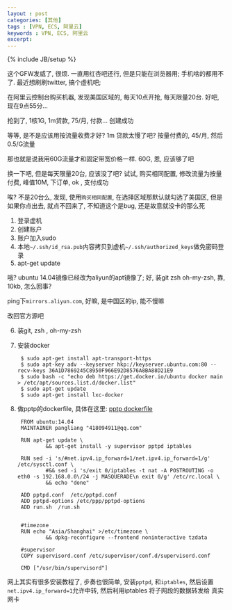 ```yaml
---
layout : post
categories: [其他]
tags : [VPN, ECS, 阿里云]
keywords : VPN, ECS, 阿里云
excerpt: 
---
```

{% include JB/setup %}

这个GFW发威了, 很烦. 一直用红杏吧还行, 但是只能在浏览器用; 手机啥的都用不了. 最近想刷刷twitter, 搞个虚机吧;

在阿里云控制台购买机器, 发现美国区域的, 每天10点开抢, 每天限量20台. 好吧, 现在9点55分...

抢到了, 1核1G, 1m贷款, 75/月, 付款... 创建成功

等等, 是不是应该用按流量收费才好? 1m 贷款太慢了吧? 按量付费的, 45/月, 然后0.5/G流量

那也就是说我用60G流量才和固定带宽价格一样. 60G, 恩, 应该够了吧

换一下吧, 但是每天限量20台, 应该没了吧? 试试,  购买相同配置, 修改流量为按量付费, 峰值10M, 下订单, ok , 支付成功

唉? 不是20台么, 发现, 使用`购买相同配置`, 在选择区域那默认就勾选了美国区, 但是如果你点出去, 就点不回来了, 不知道这个是bug, 还是故意就没卡的那么死


1. 登录虚机
2. 创建账户
3. 账户加入sudo
4. 本地`~/.ssh/id_rsa.pub`内容拷贝到虚机`~/.ssh/authorized_keys`做免密码登录
5. apt-get update

哦? ubuntu 14.04镜像已经改为aliyun的apt镜像了; 
好, 装git zsh oh-my-zsh, 靠, 10kb, 怎么回事?

ping下`mirrors.aliyun.com`, 好嘛, 是中国区的ip, 能不慢嘛

改回官方源吧

6. 装git, zsh , oh-my-zsh
7. 安装docker

		$ sudo apt-get install apt-transport-https
		$ sudo apt-key adv --keyserver hkp://keyserver.ubuntu.com:80 --recv-keys 36A1D7869245C8950F966E92D8576A8BA88D21E9
		$ sudo bash -c "echo deb https://get.docker.io/ubuntu docker main > /etc/apt/sources.list.d/docker.list"
		$ sudo apt-get update
		$ sudo apt-get install lxc-docker
		
8. 做pptp的dockerfile, 具体在这里: [pptp dockerfile](https://github.com/liang8305/my-dockerfile/blob/master/pptp)
	
		FROM ubuntu:14.04
		MAINTAINER pangliang "418094911@qq.com"
		
		RUN apt-get update \
		        && apt-get install -y supervisor pptpd iptables
		
		RUN sed -i 's/#net.ipv4.ip_forward=1/net.ipv4.ip_forward=1/g' /etc/sysctl.conf \
		        #&& sed -i 's/exit 0/iptables -t nat -A POSTROUTING -o eth0 -s 192.168.0.0\/24 -j MASQUERADE\n exit 0/g' /etc/rc.local \
		        && echo "done"
		
		ADD pptpd.conf	/etc/pptpd.conf
		ADD pptpd-options /etc/ppp/pptpd-options
		ADD run.sh	/run.sh
		
		
		#timezone
		RUN echo "Asia/Shanghai" >/etc/timezone \
		        && dpkg-reconfigure --frontend noninteractive tzdata
		
		#supervisor
		COPY supervisord.conf /etc/supervisor/conf.d/supervisord.conf
		
		CMD ["/usr/bin/supervisord"]
		
网上其实有很多安装教程了, 步奏也很简单, 安装`pptpd`, 和`iptables`, 然后设置 `net.ipv4.ip_forward=1`允许中转, 然后利用iptables 将子网段的数据转发给 真实网卡





